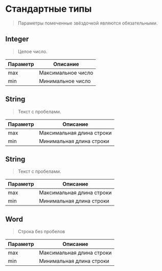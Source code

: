 # Стандартные типы
>  Параметры помеченные звёздочкой являются обязательными.

## Integer
>  Целое число.

| Параметр | Описание                   |
|----------|----------------------------|
| max      | Максимальное число         |
| min      | Минимальное число          |

## String
>  Текст с пробелами.

| Параметр | Описание                   |
|----------|----------------------------|
| max      | Максимальная длина строки  |
| min      | Минимальная длина строки   |

## String
>  Текст с пробелами.

| Параметр | Описание                   |
|----------|----------------------------|
| max      | Максимальная длина строки  |
| min      | Минимальная длина строки   |

## Word
>  Строка без пробелов

| Параметр | Описание                   |
|----------|----------------------------|
| max      | Максимальная длина строки  |
| min      | Минимальная длина строки   |